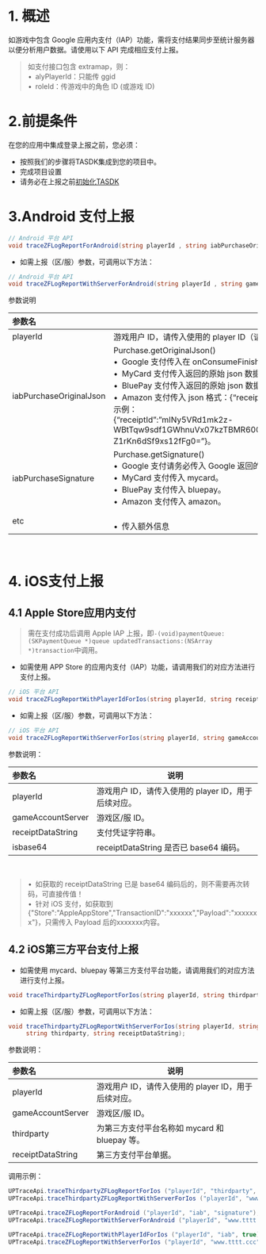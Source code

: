 # 1. 概述


如游戏中包含 Google 应用内支付（IAP）功能，需将支付结果同步至统计服务器以便分析用户数据。请使用以下 API 完成相应支付上报。

> 如支付接口包含 extramap，则：<br>
> &bull;&ensp;alyPlayerId：只能传 ggid</br>
> &bull;&ensp;roleId：传游戏中的角色 ID (或游戏 ID)

# 2.前提条件

在您的应用中集成登录上报之前，您必须：

- 按照我们的步骤将TASDK集成到您的项目中。
- 完成项目设置
- 请务必在上报之前[初始化TASDK](/tasdk/unity/unity_init.md)


#  3.Android 支付上报 
```csharp
// Android 平台 API
void traceZFLogReportForAndroid(string playerId , string iabPurchaseOriginalJson, string iabPurchaseSignature);
```

- 如需上报（区/服）参数，可调用以下方法：

```csharp
// Android 平台 API
void traceZFLogReportWithServerForAndroid(string playerId , string gameAccountServer, string iabPurchaseOriginalJson, string iabPurchaseSignature,Dictionary <  string,string> etc );
```

参数说明

|参数名|说明|
|:----  |-----   |
|playerId | 游戏用户 ID，请传入使用的 player ID（请确认与登录上报的 playerId 保持一致）。  |
|iabPurchaseOriginalJson |  Purchase.getOriginalJson()<br>&bull;&ensp;Google 支付传入在 onConsumeFinished(Purchase, IabResult) 中返回的原始数据。</br>&bull;&ensp;MyCard 支付传入返回的原始 json 数据。<br>&bull;&ensp;BluePay 支付传入返回的原始 json 数据。</br>&bull;&ensp;Amazon 支付传入 json 格式：{“receiptId”:”yourReceiptId”,”userId”:”yourUserId”}<br>示例：</br>{“receiptId”:”mINy5VRd1mk2z-WBtTqw9sdf1GWhnuVx07kzTBMR600=:2:11”,”userId”:”LRyD0FfW_3zeOlfJyxpVll-Z1rKn6dSf9xs12fFg0=”}。|
| iabPurchaseSignature|  Purchase.getSignature()<br>&bull;&ensp;Google 支付请务必传入 Google 返回的原始数据。</br>&bull;&ensp;MyCard 支付传入 mycard。<br>&bull;&ensp;BluePay 支付传入 bluepay。</br>&bull;&ensp;Amazon 支付传入 amazon。|
| etc| <br>&bull;&ensp;传入额外信息  
&ensp;

# 4. iOS支付上报

## 4.1 Apple Store应用内支付
> 需在支付成功后调用 Apple IAP 上报，即`-(void)paymentQueue:(SKPaymentQueue *)queue updatedTransactions:(NSArray *)transaction`中调用。

- 如需使用 APP Store 的应用内支付（IAP）功能，请调用我们的对应方法进行支付上报。

```csharp
// iOS 平台 API
void traceZFLogReportWithPlayerIdForIos(string playerId, string receiptDataString, bool isbase64);
```
- 如需上报（区/服）参数，可调用以下方法：

```csharp
// iOS 平台 API
void traceZFLogReportWithServerForIos(string playerId, string gameAccountServer, string receiptDataString, bool isbase64);
```
参数说明：

|参数名|说明|
|:----  |-----   |
|playerId |游戏用户 ID，请传入使用的 player ID，用于后续对应。   |
|gameAccountServer | 游戏区/服 ID。  |
|receiptDataString |  支付凭证字符串。  |
|isbase64 | receiptDataString 是否已 base64 编码。  |

&ensp;

> &bull;&ensp;如获取的 receiptDataString 已是 base64 编码后的，则不需要再次转码，可直接传值！<br>
> &bull;&ensp;针对 iOS 支付，如获取到 {"Store":"AppleAppStore","TransactionID":"xxxxxx","Payload":"xxxxxxx"}，只需传入 Payload 后的xxxxxxx内容。</br>


## 4.2 iOS第三方平台支付上报

- 如需使用 mycard、bluepay 等第三方支付平台功能，请调用我们的对应方法进行支付上报。

```csharp
void traceThirdpartyZFLogReportForIos(string playerId, string thirdparty, string receiptDataString);
```
- 如需上报（区/服）参数，可调用以下方法：

```csharp
void traceThirdpartyZFLogReportWithServerForIos(string playerId, string gameAccountServer, 
     string thirdparty, string receiptDataString);
```
参数说明：

|参数名|说明|
|:----  |-----   |
|playerId |游戏用户 ID，请传入使用的 player ID，用于后续对应。   |
|gameAccountServer | 游戏区/服 ID。  |
|thirdparty |  为第三方支付平台名称如 mycard 和 bluepay 等。  |
|receiptDataString | 第三方支付平台单据。  |

调用示例：

```csharp
UPTraceApi.traceThirdpartyZFLogReportForIos ("playerId", "thirdparty", "receiptDataString");
UPTraceApi.traceThirdpartyZFLogReportWithServerForIos ("playerId", "www.tttt.ccc", "thirdparty", "receiptDataString");

UPTraceApi.traceZFLogReportForAndroid ("playerId", "iab", "signature");
UPTraceApi.traceZFLogReportWithServerForAndroid ("playerId", "www.tttt.ccc", "original", "signature");

UPTraceApi.traceZFLogReportWithPlayerIdForIos ("playerId", "iab", true);
UPTraceApi.traceZFLogReportWithServerForIos ("playerId", "www.tttt.ccc", "iab", false);
```